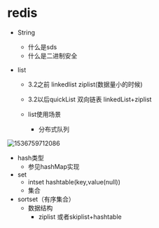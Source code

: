 #  redis



- String

  - 什么是sds
  - 什么是二进制安全

- list

  - 3.2之前 linkedlist  ziplist(数据量小的时候)

  - 3.2以后quickList 双向链表  linkedList+ziplist

  - list使用场景

    - 分布式队列

      

![1536759712086](C:\Users\ADMINI~1\AppData\Local\Temp\1536759712086.png)

- hash类型
  - 参见hashMap实现	
- set
  - intset hashtable(key,value(null))
  - 集合
- sortset（有序集合）
  - 数据结构
    - ziplist 或者skiplist+hashtable